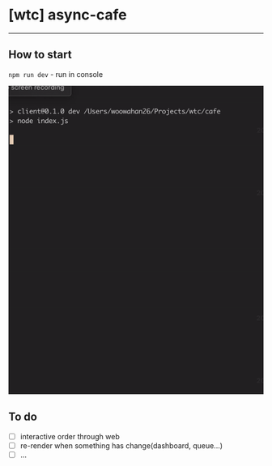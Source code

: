 # [wtc] async-cafe

---

## How to start

`npm run dev` - run in console

![run](./assets/async-cafe.gif)

## To do

- [ ] interactive order through web
- [ ] re-render when something has change(dashboard, queue...)
- [ ] ...
